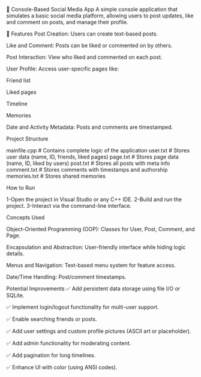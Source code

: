 🧾 Console-Based Social Media App
A simple console application that simulates a basic social media platform, allowing users to post updates, like and comment on posts, and manage their profile.

🌟 Features
Post Creation: Users can create text-based posts.

Like and Comment: Posts can be liked or commented on by others.

Post Interaction: View who liked and commented on each post.

User Profile: Access user-specific pages like:

Friend list

Liked pages

Timeline

Memories

Date and Activity Metadata: Posts and comments are timestamped.

Project Structure


mainfile.cpp # Contains complete logic of the application
user.txt # Stores user data (name, ID, friends, liked pages)
page.txt # Stores page data (name, ID, liked by users)
post.txt # Stores all posts with meta info
comment.txt # Stores comments with timestamps and authorship
memories.txt # Stores shared memories

How to Run

1-Open the project in Visual Studio or any C++ IDE.
2-Build and run the project.
3-Interact via the command-line interface.

Concepts Used

Object-Oriented Programming (OOP): Classes for User, Post, Comment, and Page.

Encapsulation and Abstraction: User-friendly interface while hiding logic details.

Menus and Navigation: Text-based menu system for feature access.

Date/Time Handling: Post/comment timestamps.

Potential Improvements
✅ Add persistent data storage using file I/O or SQLite.

✅ Implement login/logout functionality for multi-user support.

✅ Enable searching friends or posts.

✅ Add user settings and custom profile pictures (ASCII art or placeholder).

✅ Add admin functionality for moderating content.

✅ Add pagination for long timelines.

✅ Enhance UI with color (using ANSI codes).
